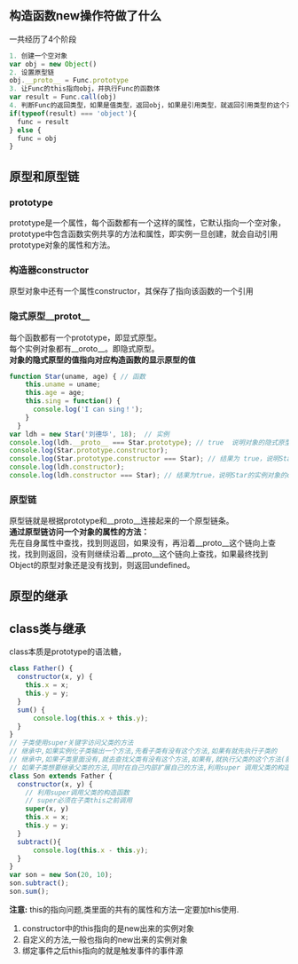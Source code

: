 ## 构造函数new操作符做了什么
一共经历了4个阶段  
````js
1. 创建一个空对象
var obj = new Object() 
2. 设置原型链
obj.__proto__ = Func.prototype
3. 让Func的this指向obj，并执行Func的函数体
var result = Func.call(obj)
4. 判断Func的返回类型，如果是值类型，返回obj，如果是引用类型，就返回引用类型的这个对象
if(typeof(result) === 'object'){
  func = result
} else {
  func = obj
}
````

## 原型和原型链
### prototype
prototype是一个属性，每个函数都有一个这样的属性，它默认指向一个空对象，prototype中包含函数实例共享的方法和属性，即实例一旦创建，就会自动引用prototype对象的属性和方法。
### 构造器constructor
原型对象中还有一个属性constructor，其保存了指向该函数的一个引用

### 隐式原型__protot__
每个函数都有一个prototype，即显式原型。  
每个实例对象都有__oroto__。即隐式原型。  
**对象的隐式原型的值指向对应构造函数的显示原型的值**
````js
function Star(uname, age) { // 函数
    this.uname = uname;
    this.age = age;
    this.sing = function() {
      console.log('I can sing！');
    }
  }
var ldh = new Star('刘德华', 18);  // 实例
console.log(ldh.__proto__ === Star.prototype); // true  说明对象的隐式原型的值指向对应构造函数的显示原型的值
console.log(Star.prototype.constructor);  
console.log(Star.prototype.constructor === Star); // 结果为 true，说明Star原型对象的constructor指向Star本身
console.log(ldh.constructor);
console.log(ldh.constructor === Star); // 结果为true，说明Star的实例对象的constructor也指向构造函数Star本身
````

### 原型链
原型链就是根据prototype和__proto__连接起来的一个原型链条。  
**通过原型链访问一个对象的属性的方法：**  
先在自身属性中查找，找到则返回，如果没有，再沿着__proto__这个链向上查找，找到则返回，没有则继续沿着__proto__这个链向上查找，如果最终找到Object的原型对象还是没有找到，则返回undefined。

## 原型的继承


## class类与继承
class本质是prototype的语法糖，
````js
class Father() {
  constructor(x, y) {
    this.x = x;
    this.y = y;
  }
  sum() {
      console.log(this.x + this.y);
  }
}
// 子类使用super关键字访问父类的方法
// 继承中,如果实例化子类输出一个方法,先看子类有没有这个方法,如果有就先执行子类的
// 继承中,如果子类里面没有,就去查找父类有没有这个方法,如果有,就执行父类的这个方法(就近原则)
// 如果子类想要继承父类的方法,同时在自己内部扩展自己的方法,利用super 调用父类的构造函数,super 必须在子类this之前调用
class Son extends Father {
  constructor(x, y) {
    // 利用super调用父类的构造函数
    // super必须在子类this之前调用
    super(x, y)
    this.x = x;
    this.y = y;
  }
  subtract(){
      console.log(this.x - this.y);
  }
}
var son = new Son(20, 10);
son.subtract();
son.sum();
````
**注意:** this的指向问题,类里面的共有的属性和方法一定要加this使用.
1. constructor中的this指向的是new出来的实例对象
2. 自定义的方法,一般也指向的new出来的实例对象
3. 绑定事件之后this指向的就是触发事件的事件源